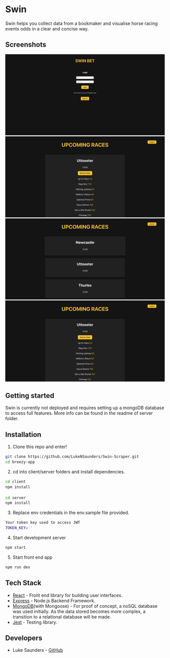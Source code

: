 # Swin

Swin helps you collect data from a bookmaker and visualise horse racing events odds in a clear and concise way.

## Screenshots

<p align="center">
  <img src="client/src/assets/login.png" width = 700 />
  <img src="client/src/assets/odds.png" width = 700 />
  <img src="client/src/assets/races.png" width = 700 />
  <img src="client/src/assets/odds.png" width = 700 />
</p>

## Getting started

Swin is currently not deployed and requires setting up a mongoDB database to access full features. More info can be found in the readme of server folder.

## Installation

1. Clone this repo and enter!

```bash
git clone https://github.com/LukeNSaunders/Swin-Scraper.git
cd breezy-app
```

2. cd into client/server folders and install dependencies.

```bash
cd client
npm install

cd server
npm install
```

3. Replace env credentials in the env.sample file provided.

```bash
Your token key used to access JWT
TOKEN_KEY=''
```

4. Start development server

```bash
npm start
```

5. Start front end app

```bash
npm run dev
```

## Tech Stack

- [React](https://github.com/facebook/react) - Front end library for building user interfaces.
- [Express](https://github.com/auth0/nextjs-auth0) - Node.js Backend Framework.
- [MongoDB](https://github.com/mongodb)(with Mongoose) - For proof of concept, a noSQL database was used initially. As the data stored becomes more complex, a transition to a relational database will be made.
- [Jest](https://github.com/facebook/jest) - Testing library.

## Developers

- Luke Saunders - [GitHub](https://github.com/LukeNSaunders)
